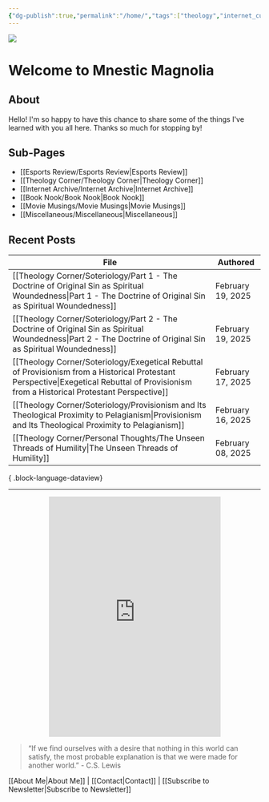 ```yaml
---
{"dg-publish":true,"permalink":"/home/","tags":["theology","internet_culture","books","movies","miscellaneous","esports","gardenEntry","gardenEntry"]}
---
```


![](https://i.imgur.com/Gwb8h2a.jpeg)
# Welcome to Mnestic Magnolia
## About
Hello! I'm so happy to have this chance to share some of the things I've learned with you all here. Thanks so much for stopping by!

## Sub-Pages

- [[Esports Review/Esports Review\|Esports Review]]
- [[Theology Corner/Theology Corner\|Theology Corner]]
- [[Internet Archive/Internet Archive\|Internet Archive]]
- [[Book Nook/Book Nook\|Book Nook]]
- [[Movie Musings/Movie Musings\|Movie Musings]]
- [[Miscellaneous/Miscellaneous\|Miscellaneous]]

## Recent Posts

| File                                                                                                                                                                                          | Authored          |
| --------------------------------------------------------------------------------------------------------------------------------------------------------------------------------------------- | ----------------- |
| [[Theology Corner/Soteriology/Part 1 - The Doctrine of Original Sin as Spiritual Woundedness\|Part 1 - The Doctrine of Original Sin as Spiritual Woundedness]]                             | February 19, 2025 |
| [[Theology Corner/Soteriology/Part 2 - The Doctrine of Original Sin as Spiritual Woundedness\|Part 2 - The Doctrine of Original Sin as Spiritual Woundedness]]                             | February 19, 2025 |
| [[Theology Corner/Soteriology/Exegetical Rebuttal of Provisionism from a Historical Protestant Perspective\|Exegetical Rebuttal of Provisionism from a Historical Protestant Perspective]] | February 17, 2025 |
| [[Theology Corner/Soteriology/Provisionism and Its Theological Proximity to Pelagianism\|Provisionism and Its Theological Proximity to Pelagianism]]                                       | February 16, 2025 |
| [[Theology Corner/Personal Thoughts/The Unseen Threads of Humility\|The Unseen Threads of Humility]]                                                                                       | February 08, 2025 |

{ .block-language-dataview}

---

<div style="display: flex; justify-content: center;">
  <iframe src="https://i.giphy.com/media/v1.Y2lkPTc5MGI3NjExaWRla25sNDhkNW00MXNyeTgzY3Z1NnlqdmszZjVsYTc4amRrdWtiZyZlcD12MV9pbnRlcm5hbF9naWZfYnlfaWQmY3Q9Zw/ayBZf3xVtT74Q/giphy.gif" 
          width="343" height="480" frameBorder="0" allowFullScreen></iframe>
</div>

> “If we find ourselves with a desire that nothing in this world can satisfy, the most probable explanation is that we were made for another world.” - C.S. Lewis

[[About Me\|About Me]] | [[Contact\|Contact]] | [[Subscribe to Newsletter\|Subscribe to Newsletter]]